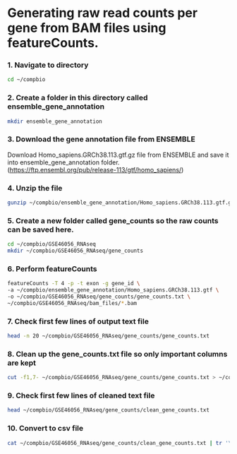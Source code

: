 # Generating raw read counts per gene from BAM files using featureCounts.

### 1. Navigate to directory

```bash
cd ~/compbio
```

### 2. Create a folder in this directory called ensemble_gene_annotation

```bash
mkdir ensemble_gene_annotation
```

### 3. Download the gene annotation file from ENSEMBLE

Download Homo_sapiens.GRCh38.113.gtf.gz file from ENSEMBLE and save it into ensemble_gene_annotation folder.
(https://ftp.ensembl.org/pub/release-113/gtf/homo_sapiens/)

### 4. Unzip the file

```bash
gunzip ~/compbio/ensemble_gene_annotation/Homo_sapiens.GRCh38.113.gtf.gz
```

### 5. Create a new folder called gene_counts so the raw counts can be saved here.

```bash
cd ~/compbio/GSE46056_RNAseq
mkdir ~/compbio/GSE46056_RNAseq/gene_counts
```

### 6. Perform featureCounts

```bash
featureCounts -T 4 -p -t exon -g gene_id \
-a ~/compbio/ensemble_gene_annotation/Homo_sapiens.GRCh38.113.gtf \
-o ~/compbio/GSE46056_RNAseq/gene_counts/gene_counts.txt \
~/compbio/GSE46056_RNAseq/bam_files/*.bam
```

### 7. Check first few lines of output text file

```bash
head -n 20 ~/compbio/GSE46056_RNAseq/gene_counts/gene_counts.txt
```

### 8. Clean up the gene_counts.txt file so only important columns are kept

```bash
cut -f1,7- ~/compbio/GSE46056_RNAseq/gene_counts/gene_counts.txt > ~/compbio/GSE46056_RNAseq/gene_counts/clean_gene_counts.txt
```

### 9. Check first few lines of cleaned text file

```bash
head ~/compbio/GSE46056_RNAseq/gene_counts/clean_gene_counts.txt
```

### 10. Convert to csv file

```bash
cat ~/compbio/GSE46056_RNAseq/gene_counts/clean_gene_counts.txt | tr '\t' ',' > ~/compbio/GSE46056_RNAseq/gene_counts/clean_gene_counts.csv
```